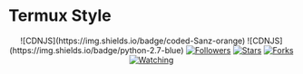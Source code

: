 # Termux Style
<p align="center">
![CDNJS](https://img.shields.io/badge/coded-Sanz-orange) ![CDNJS](https://img.shields.io/badge/python-2.7-blue)
<a href="https://github.com/B4N954N2-ID/followers">
<img title="Followers" src="https://img.shields.io/github/followers/B4N954N2-ID?color=blue&style=flat-square"></a>
<a href="https://github.com/B4N954N2-ID/termux-style/stargazers/">
<img title="Stars" src="https://img.shields.io/github/stars/B4N954N2-ID/termux-style?color=red&style=flat-square"></a>
<a href="https://github.com/B4N954N2-ID/termux-style/network/members">
<img title="Forks" src="https://img.shields.io/github/forks/B4N954N2-ID/termux-style?color=red&style=flat-square"></a>
<a href="https://github.com/B4N954N2-ID/termux-style/watchers"><img title="Watching" src="https://img.shields.io/github/watchers/B4N954N2-ID/termux-style?label=Watchers&color=blue&style=flat-square"></a>
</p> 
